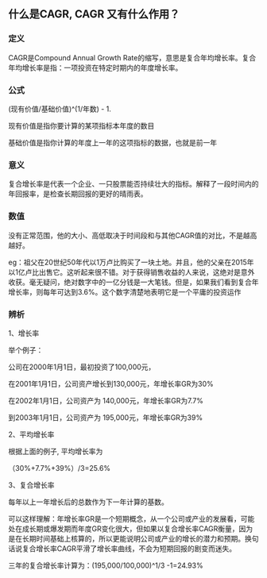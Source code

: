## 什么是CAGR, CAGR 又有什么作用？

### 定义

CAGR是Compound Annual Growth Rate的缩写，意思是复合年均增长率。复合年均增长率是指：一项投资在特定时期内的年度增长率。

### 公式

(现有价值/基础价值)^(1/年数) - 1.

现有价值是指你要计算的某项指标本年度的数目

基础价值是指你计算的年度上一年的这项指标的数据，也就是前一年

### 意义

复合增长率是代表一个企业、一只股票能否持续壮大的指标。解释了一段时间内的年回报率，是检查长期回报的更好的晴雨表。

### 数值

没有正常范围，他的大小、高低取决于时间段和与其他CAGR值的对比，不是越高越好。

eg：祖父在20世纪50年代以1万卢比购买了一块土地。并且，他的父亲在2015年以1亿卢比出售它。这听起来很不错。对于获得销售收益的人来说，这绝对是意外收获。毫无疑问，绝对数字中的一亿分钱是一大笔钱。但是，如果我们看到复合年增长率，则每年可达到3.6%。这个数字清楚地表明它是一个平庸的投资运作

### 辨析

1、增长率

举个例子：

公司在2000年1月1日，最初投资了100,000元，

在2001年1月1日，公司资产增长到130,000元，年增长率GR为30%

在2002年1月1日，公司资产为 140,000元，年增长率GR为7.7%

到2003年1月1日，公司资产为 195,000元，年增长率GR为39%

2、平均增长率

根据上面的例子, 平均增长率为

（30%+7.7%+39%）/3=25.6%

3、复合增长率

每年以上一年增长后的总数作为下一年计算的基数。

可以这样理解：年增长率GR是一个短期概念，从一个公司或产业的发展看，可能处在成长期或爆发期而年度GR变化很大，但如果以复合增长率CAGR衡量，因为是在长期时间基础上核算的，所以更能说明公司或产业的增长的潜力和预期。换句话说复合增长率CAGR平滑了增长率曲线，不会为短期回报的剧变而迷失。

三年的复合增长率计算为：(195,000/100,000)^1/3 -1=24.93%

